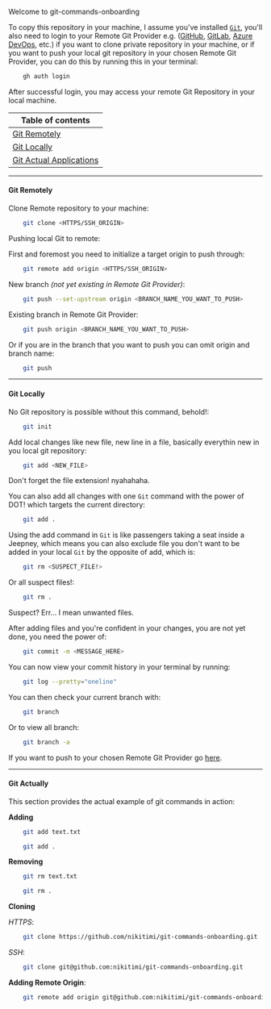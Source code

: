 Welcome to git-commands-onboarding

To copy this repository in your machine, I assume you've installed [`Git`](https://git-scm.com/downloads), you'll also need to login to your Remote Git Provider e.g. ([GitHub](https://github.com), [GitLab](https://gitlab.com/), [Azure DevOps](https://dev.azure.com/), etc.) if you want to clone private repository in your machine, or if you want to push your local git repository in your chosen Remote Git Provider, you can do this by running this in your terminal:

```bash
    gh auth login
```

After successful login, you may access your remote Git Repository in your local machine.

| Table of contents                        |
| ---------------------------------------- |
| [Git Remotely](#git-remotely)            |
| [Git Locally](#git-locally)              |
| [Git Actual Applications](#git-actually) |

---

#### Git Remotely

Clone Remote repository to your machine:

```bash
    git clone <HTTPS/SSH_ORIGIN>
```

Pushing local Git to remote:

First and foremost you need to initialize a target origin to push through:

```bash
    git remote add origin <HTTPS/SSH_ORIGIN>
```

New branch _(not yet existing in Remote Git Provider)_:

```bash
    git push --set-upstream origin <BRANCH_NAME_YOU_WANT_TO_PUSH>
```

Existing branch in Remote Git Provider:

```bash
    git push origin <BRANCH_NAME_YOU_WANT_TO_PUSH>
```

Or if you are in the branch that you want to push you can omit origin and branch name:

```bash
    git push
```

---

#### Git Locally

No Git repository is possible without this command, behold!:

```bash
    git init
```

Add local changes like new file, new line in a file, basically everythin new in you local git repository:

```bash
    git add <NEW_FILE>
```

Don't forget the file extension! nyahahaha.

You can also add all changes with one `Git` command with the power of DOT! which targets the current directory:

```bash
    git add .
```

Using the add command in `Git` is like passengers taking a seat inside a Jeepney, which means you can also exclude file you don't want to be added in your local `Git` by the opposite of add, which is:

```bash
    git rm <SUSPECT_FILE!>
```

Or all suspect files!:

```bash
    git rm .
```

Suspect? Err... I mean unwanted files.

After adding files and you're confident in your changes, you are not yet done, you need the power of:

```bash
    git commit -m <MESSAGE_HERE>
```

You can now view your commit history in your terminal by running:

```bash
    git log --pretty="oneline"
```

You can then check your current branch with:

```bash
    git branch
```

Or to view all branch:

```bash
    git branch -a
```

If you want to push to your chosen Remote Git Provider go [here](#git-remotely).

---

#### Git Actually

This section provides the actual example of git commands in action:

**Adding**

```bash
    git add text.txt
```

```bash
    git add .
```

**Removing**

```bash
    git rm text.txt
```

```bash
    git rm .
```

**Cloning**

_HTTPS_:

```bash
    git clone https://github.com/nikitimi/git-commands-onboarding.git
```

_SSH_:

```bash
    git clone git@github.com:nikitimi/git-commands-onboarding.git
```

**Adding Remote Origin**:

```bash
    git remote add origin git@github.com:nikitimi/git-commands-onboarding.git
```

